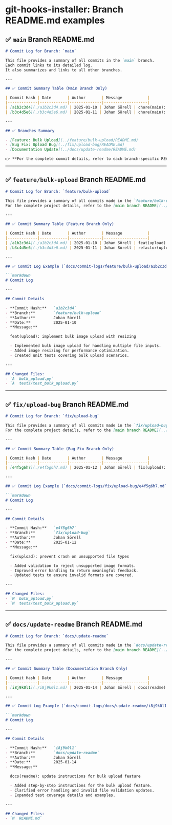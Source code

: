 # git-hooks-installer: Branch README.md examples

## ✅ `main` Branch README.md

```markdown
# Commit Log for Branch: `main`

This file provides a summary of all commits in the `main` branch.  
Each commit links to its detailed log.  
It also summarizes and links to all other branches.

---

## ✅ Commit Summary Table (Main Branch Only)

| Commit Hash | Date       | Author       | Message           |
|-------------|------------|--------------|-------------------|
| [a1b2c3d4](./a1b2c3d4.md) | 2025-01-10 | Johan Sörell | chore(main): initial commit log structure added |
| [b3c4d5e6](./b3c4d5e6.md) | 2025-01-11 | Johan Sörell | chore(main): added post-commit hook configuration |

---

## ✅ Branches Summary

- [Feature: Bulk Upload](../feature/bulk-upload/README.md)  
- [Bug Fix: Upload Bug](../fix/upload-bug/README.md)  
- [Documentation Update](../docs/update-readme/README.md)  

👉 **For the complete commit details, refer to each branch-specific README.**
```

---

## ✅ `feature/bulk-upload` Branch README.md

```markdown
# Commit Log for Branch: `feature/bulk-upload`

This file provides a summary of all commits made in the `feature/bulk-upload` branch only.  
For the complete project details, refer to the [main branch README](../README.md).

---

## ✅ Commit Summary Table (Feature Branch Only)

| Commit Hash | Date       | Author       | Message           |
|-------------|------------|--------------|-------------------|
| [a1b2c3d4](./a1b2c3d4.md) | 2025-01-10 | Johan Sörell | feat(upload): implement bulk image upload with resizing |
| [b3c4d5e6](./b3c4d5e6.md) | 2025-01-11 | Johan Sörell | refactor(upload): optimize image resizing logic |

---

## ✅ Commit Log Example (`docs/commit-logs/feature/bulk-upload/a1b2c3d4.md`)

```markdown
# Commit Log

---

## Commit Details

- **Commit Hash:**   `a1b2c3d4`
- **Branch:**        `feature/bulk-upload`
- **Author:**        Johan Sörell
- **Date:**          2025-01-10
- **Message:**

  feat(upload): implement bulk image upload with resizing

  - Implemented bulk image upload for handling multiple file inputs.
  - Added image resizing for performance optimization.
  - Created unit tests covering bulk upload scenarios.

---

## Changed Files:
- `A  bulk_upload.py`
- `A  tests/test_bulk_upload.py`
```

---

## ✅ `fix/upload-bug` Branch README.md

```markdown
# Commit Log for Branch: `fix/upload-bug`

This file provides a summary of all commits made in the `fix/upload-bug` branch only.  
For the complete project details, refer to the [main branch README](../README.md).

---

## ✅ Commit Summary Table (Bug Fix Branch Only)

| Commit Hash | Date       | Author       | Message           |
|-------------|------------|--------------|-------------------|
| [e4f5g6h7](./e4f5g6h7.md) | 2025-01-12 | Johan Sörell | fix(upload): prevent crash on unsupported file types |

---

## ✅ Commit Log Example (`docs/commit-logs/fix/upload-bug/e4f5g6h7.md`)

```markdown
# Commit Log

---

## Commit Details

- **Commit Hash:**   `e4f5g6h7`
- **Branch:**        `fix/upload-bug`
- **Author:**        Johan Sörell
- **Date:**          2025-01-12
- **Message:**

  fix(upload): prevent crash on unsupported file types

  - Added validation to reject unsupported image formats.
  - Improved error handling to return meaningful feedback.
  - Updated tests to ensure invalid formats are covered.

---

## Changed Files:
- `M  bulk_upload.py`
- `M  tests/test_bulk_upload.py`
```

---

## ✅ `docs/update-readme` Branch README.md

```markdown
# Commit Log for Branch: `docs/update-readme`

This file provides a summary of all commits made in the `docs/update-readme` branch only.  
For the complete project details, refer to the [main branch README](../README.md).

---

## ✅ Commit Summary Table (Documentation Branch Only)

| Commit Hash | Date       | Author       | Message           |
|-------------|------------|--------------|-------------------|
| [i8j9k0l1](./i8j9k0l1.md) | 2025-01-14 | Johan Sörell | docs(readme): update instructions for bulk upload feature |

---

## ✅ Commit Log Example (`docs/commit-logs/docs/update-readme/i8j9k0l1.md`)

```markdown
# Commit Log

---

## Commit Details

- **Commit Hash:**   `i8j9k0l1`
- **Branch:**        `docs/update-readme`
- **Author:**        Johan Sörell
- **Date:**          2025-01-14
- **Message:**

  docs(readme): update instructions for bulk upload feature

  - Added step-by-step instructions for the bulk upload feature.
  - Clarified error handling and invalid file validation updates.
  - Expanded test coverage details and examples.

---

## Changed Files:
- `M  README.md`
```
